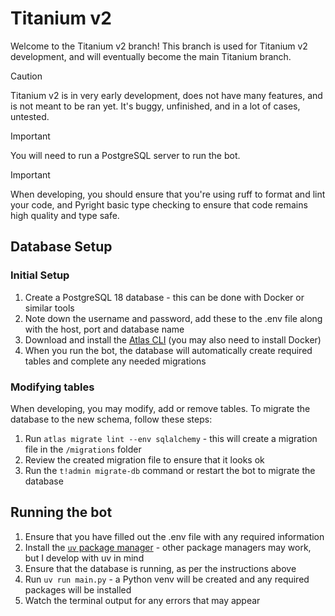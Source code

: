 # Titanium v2

Welcome to the Titanium v2 branch! This branch is used for Titanium v2 development, and will eventually become the main Titanium branch.

> [!CAUTION]
> Titanium v2 is in very early development, does not have many features, and is not meant to be ran yet. It's buggy, unfinished, and in a lot of cases, untested.

> [!IMPORTANT]
> You will need to run a PostgreSQL server to run the bot.

> [!IMPORTANT]
> When developing, you should ensure that you're using ruff to format and lint your code, and Pyright basic type checking to ensure that code remains high quality and type safe.

## Database Setup

### Initial Setup

1. Create a PostgreSQL 18 database - this can be done with Docker or similar tools
2. Note down the username and password, add these to the .env file along with the host, port and database name
3. Download and install the [Atlas CLI](https://atlasgo.io/getting-started#installation) (you may also need to install Docker)
4. When you run the bot, the database will automatically create required tables and complete any needed migrations

### Modifying tables

When developing, you may modify, add or remove tables. To migrate the database to the new schema, follow these steps:

1. Run `atlas migrate lint --env sqlalchemy` - this will create a migration file in the `/migrations` folder
2. Review the created migration file to ensure that it looks ok
3. Run the `t!admin migrate-db` command or restart the bot to migrate the database

## Running the bot

1. Ensure that you have filled out the .env file with any required information
2. Install the [`uv` package manager](https://docs.astral.sh/uv/getting-started/installation/) - other package managers may work, but I develop with uv in mind
3. Ensure that the database is running, as per the instructions above
4. Run `uv run main.py` - a Python venv will be created and any required packages will be installed
5. Watch the terminal output for any errors that may appear
